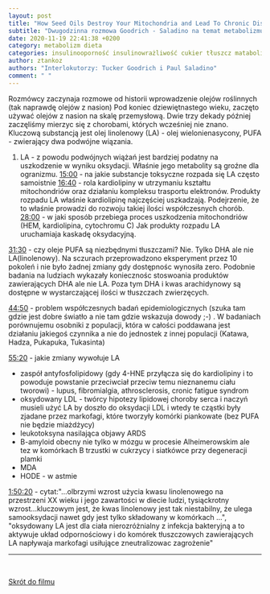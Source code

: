 ```yaml
---
layout: post
title: "How Seed Oils Destroy Your Mitochondria and Lead To Chronic Disease, with Tucker Goodrich"
subtitle: "Dwugodzinna rozmowa Goodrich - Saladino na temat metabolizmu (WIDEO)"
date: 2020-11-19 22:41:38 +0200
category: metabolizm dieta
categories: insulinooporność insulinowrażliwość cukier tłuszcz matabolizm ros wideo LA linolenowy
author: ztankoz
authors: "Interlokutorzy: Tucker Goodrich i Paul Saladino"
comment: " "
---
```


Rozmówcy zaczynaja rozmowe od historii wprowadzenie olejów roślinnych (tak naprawdę olejów z nasion)
Pod koniec dziewiętnastego wieku, zaczęto używać olejów z nasion na skalę przemysłową. Dwie trzy dekady później zaczęliśmy mierzyc się z chorobami, których wcześniej nie znano.
Kluczową substancją jest olej linolenowy (LA) - olej wielonienasycony, PUFA - zwierający dwa podwójne wiązania.

1. LA - z powodu podwójnych wiążań jest bardziej podatny na uszkodzenie w wyniku oksydacji. Właśnie jego metabolity są groźne dla ogranizmu.
   [15:00](https://youtu.be/DyVwn0kRGJs?t=905) - na jakie substancje toksyczne rozpada się LA często samoistnie
   [16:40](https://youtu.be/DyVwn0kRGJs) - rola kardiolipiny w utrzymaniu kształtu mitochondriów oraz działaniu kompleksu trasportu elektronów. Produkty rozpadu LA właśnie kardiolipinę najczęściej uszkadzają. Podejrzenie, że to właśnie prowadzi do rozwoju takiej ilości współczesnych chorób.
   [28:00](https://youtu.be/DyVwn0kRGJs) - w jaki sposób przebiega proces uszkodzenia mitochondriów (HEM, kardiolipina, cytochromu C) Jak produkty rozpadu LA uruchamiaja kaskadę oksydacyjną.

[31:30](https://youtu.be/DyVwn0kRGJs?t=1887) - czy oleje PUFA są niezbędnymi tłuszczami? Nie. Tylko DHA ale nie LA(linolenowy). Na sczurach przeprowadzono eksperyment przez 10 pokoleń i nie było żadnej zmiany gdy dostępnośc wynosiła zero. Podobnie badania na ludziach wykazały koniecznośc stoswoania produktów zawierających DHA ale nie LA.
Poza tym DHA i kwas arachidynowy są dostępne w wystarczającej ilości w tłuszczach zwierzęcych.

[44:50](https://youtu.be/DyVwn0kRGJs?t=2690) - problem współczesnych badań epidemiologicznych (szuka tam gdzie jest dobre światło a nie tam gdzie wskazuja dowody ;-) . W badaniach porównujemu osobniki z populacji, która w całości poddawana jest działaniu jakiegoś czynnika a nie do jednostek z innej populacji (Katawa, Hadza, Pukapuka, Tukasinta)

[55:20](https://youtu.be/DyVwn0kRGJs?t=3311) - jakie zmiany wywołuje LA

- zaspół antyfosfolipidowy (gdy 4-HNE przyłącza się do kardiolipiny i to powoduje powstanie przeciwciał przeciw temu nieznanemu ciału tworowi) - lupus, fibromialgia, athrosclerosis, cronic fatigue syndrom
- oksydowany LDL - twórcy hipotezy lipidowej choroby serca i naczyń musieli użyć LA by doszło do oksydacji LDL i wtedy te cząstki były zjadane przez markofagi, które tworzyły komórki piankowate (bez PUFA nie będzie miażdżycy)
- leukotoksyna nasilająca objawy ARDS
- B-amyloid obecny nie tylko w mózgu w procesie Alheimerowskim ale tez w komórkach B trzustki w cukrzycy i siatkówce przy degeneracji plamki
- MDA
- HODE - w astmie

[1:50:20](https://youtu.be/DyVwn0kRGJs?t=6623) - cytat:"...olbrzymi wzrost użycia kwasu linolenowego na przestrzeni XX wieku i jego zawartości w diecie ludzi, tysiąckrotny wzrost...kluczowym jest, że kwas linolenowy jest tak niestabilny, że ulega samooksydacji nawet gdy jest tylko składowany w komórkach ...", "oksydowany LA jest dla ciała nierozróżnialny z infekcja bakteryjną a to aktywuje układ odpornościowy i do komórek tłuszczowych zawierających LA napływaja markofagi usiłujące zneutralizowac zagrożenie"

<hr>
<br>

[Skrót do filmu](https://youtu.be/DyVwn0kRGJs)
